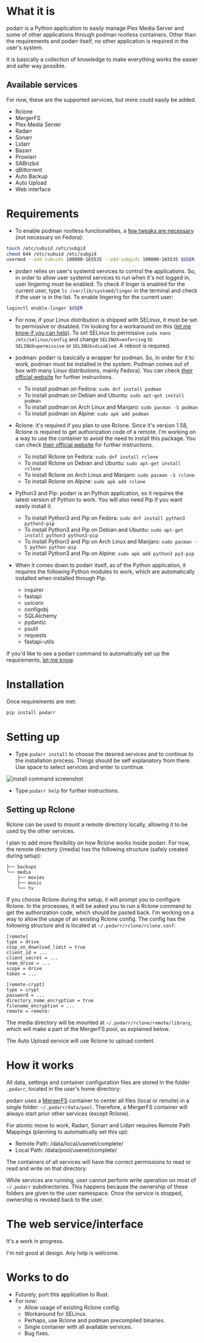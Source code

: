 # What it is
podarr is a Python application to easily manage Plex Media Server and some of other applications through podman rootless containers. Other than the requirements and podarr itself, no other application is required in the user's system.

It is basically a collection of knowledge to make everything works the easier and safer way possible.

## Available services
For now, these are the supported services, but more could easily be added.

- Rclone
- MergerFS
- Plex Media Server
- Radarr
- Sonarr
- Lidarr
- Bazarr
- Prowlarr
- SABnzbd
- qBittorrent
- Auto Backup
- Auto Upload
- Web interface

# Requirements
- To enable podman rootless functionalities, a [few tweaks are necessary](https://wiki.archlinux.org/title/Podman#Rootless_Podman) (not necessary on Fedora):
```sh
touch /etc/subuid /etc/subgid
chmod 644 /etc/subuid /etc/subgid
usermod --add-subuids 100000-165535 --add-subgids 100000-165535 $USER
```

- podarr relies on user's systemd services to control the applications. So, in order to allow user systemd services to run when it's not logged in, user lingering must be enabled. To check if linger is enabled for the current user, type `ls /var/lib/systemd/linger` in the terminal and check if the user is in the list. To enable lingering for the current user:
```sh
loginctl enable-linger $USER
```

- For now, if your Linux distribution is shipped with SELinux, it must be set to permissive or disabled. I'm looking for a workaround on this ([let me know if you can help](https://github.com/podman-arr/podarr-cli/issues/new)). To set SELinux to permissive `sudo nano /etc/selinux/config` and change `SELINUX=enforcing` to `SELINUX=permissive` or `SELINUX=disabled`. A reboot is required.

- podman: podarr is basically a wrapper for podman. So, in order for it to work, podman must be installed in the system. Podman comes out of box with many Linux distributions, mainly Fedora). You can check [their official website](https://podman.io/getting-started/installation) for further instructions.
    - To install podman on Fedora: `sudo dnf install podman`
    - To install podman on Debian and Ubuntu: `sudo apt-get install podman`
    - To install podman on Arch Linux and Manjaro: `sudo pacman -S podman`
    - To install podman on Alpine: `sudo apk add podman`

- Rclone: it's required if you plan to use Rclone. Since it's version 1.58, Rclone is required to get authorization code of a remote. I'm working on a way to use the container to avoid the need to install this package. You can check [their official website](https://rclone.org/install/) for further instructions.
    - To install Rclone on Fedora: `sudo dnf install rclone`
    - To install Rclone on Debian and Ubuntu: `sudo apt-get install rclone`
    - To install Rclone on Arch Linux and Manjaro: `sudo pacman -S rclone`
    - To install Rclone on Alpine: `sudo apk add rclone`

- Python3 and Pip: podarr is an Python application, so it requires the latest version of Python to work. You will also need Pip if you want easily install it.
    - To install Python3 and Pip on Fedora: `sudo dnf install python3 python3-pip`
    - To install Python3 and Pip on Debian and Ubuntu: `sudo apt-get install python3 python3-pip`
    - To install Python3 and Pip on Arch Linux and Manjaro: `sudo pacman -S python python-pip`
    - To install Python3 and Pip on Alpine: `sudo apk add python3 py3-pip`

- When it comes down to podarr itself, as of the Python application, it requires the following Python modules to work, which are automatically installed when installed through Pip:

  - inquirer
  - fastapi
  - uvicorn
  - configobj
  - SQLAlchemy
  - pydantic
  - psutil
  - requests
  - fastapi-utils

If you'd like to see a podarr command to automatically set up the requirements, [let me know](https://github.com/podman-arr/podarr-cli/issues/new).
# Installation
Once requirements are met:

```sh
pip install podarr
```

# Setting up
- Type `podarr install` to choose the desired services and to continue to the installation process. Things should be self explanatory from there. Use space to select services and enter to continue.

![install command screenshot](docs/images/screenshot1.png)

- Type `podarr help` for further instructions.

## Setting up Rclone
Rclone can be used to mount a remote directory locally, allowing it to be used by the other services.

I plan to add more flexibility on how Rclone works inside podarr. For now, the remote directory (/media) has the following structure (safely created during setup):

```
├── backups
└── media
    ├── movies
    ├── music
    └── tv
```

If you choose Rclone during the setup, it will prompt you to configure Rclone. In the processes, it will be asked you to run a Rclone command to get the authorization code, which should be pasted back. I'm working on a way to allow the usage of an existing Rclone config. The config has the following structure and is located at `~/.podarr/rclone/rclone.conf`:

```
[remote]
type = drive
stop_on_download_limit = true
client_id = ...
client_secret = ...
team_drive = ...
scope = drive
token = ...

[remote-crypt]
type = crypt
password = ...
directory_name_encryption = true
filename_encryption = ...
remote = remote:
```
The media directory will be mounted at `~/.podarr/rclone/remote/library`, which will make a part of the MergerFS pool, as explained below.

The Auto Upload service will use Rclone to upload content.

# How it works
All data, settings and container configuration files are stored in the folder `.podarr`, located in the user's home directory:

podarr uses a [MergerFS](https://github.com/trapexit/mergerfs) container to center all files (local or remote) in a single folder: `~/.podarr/data/pool`. Therefore, a MergerFS container will always start prior other services (except Rclone).

For atomic move to work, Radarr, Sonarr and Lidarr requires Remote Path Mappings (planning to automatically set this up):
  - Remote Path: /data/local/usenet/complete/
  - Local Path: /data/pool/usenet/complete/

The containers of all services will have the correct permissions to read or read and write on that directory.

While services are running, user cannot perform write operation on most of `~/.podarr` subdirectories. This happens because the ownership of these folders are given to the user namespace. Once the service is stopped, ownership is revoked back to the user.

# The web service/interface
It's a work in progress.

I'm not good at design. Any help is welcome.

# Works to do
- Futurely, port this application to Rust.
- For now:
  - Allow usage of existing Rclone config.
  - Workaround for SELinux.
  - Perhaps, use Rclone and podman precompiled binaries.
  - Single container with all available services.
  - Bug fixes.